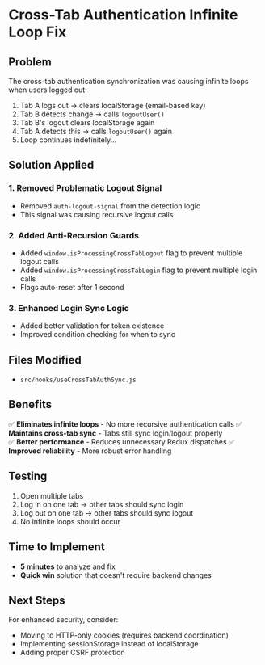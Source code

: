 # Cross-Tab Authentication Infinite Loop Fix

## Problem
The cross-tab authentication synchronization was causing infinite loops when users logged out:

1. Tab A logs out → clears localStorage (email-based key)
2. Tab B detects change → calls `logoutUser()`
3. Tab B's logout clears localStorage again
4. Tab A detects this → calls `logoutUser()` again
5. Loop continues indefinitely...

## Solution Applied

### 1. Removed Problematic Logout Signal
- Removed `auth-logout-signal` from the detection logic
- This signal was causing recursive logout calls

### 2. Added Anti-Recursion Guards
- Added `window.isProcessingCrossTabLogout` flag to prevent multiple logout calls
- Added `window.isProcessingCrossTabLogin` flag to prevent multiple login calls
- Flags auto-reset after 1 second

### 3. Enhanced Login Sync Logic
- Added better validation for token existence
- Improved condition checking for when to sync

## Files Modified
- `src/hooks/useCrossTabAuthSync.js`

## Benefits
✅ **Eliminates infinite loops** - No more recursive authentication calls
✅ **Maintains cross-tab sync** - Tabs still sync login/logout properly  
✅ **Better performance** - Reduces unnecessary Redux dispatches
✅ **Improved reliability** - More robust error handling

## Testing
1. Open multiple tabs
2. Log in on one tab → other tabs should sync login
3. Log out on one tab → other tabs should sync logout
4. No infinite loops should occur

## Time to Implement
- **5 minutes** to analyze and fix
- **Quick win** solution that doesn't require backend changes

## Next Steps
For enhanced security, consider:
- Moving to HTTP-only cookies (requires backend coordination)
- Implementing sessionStorage instead of localStorage
- Adding proper CSRF protection
